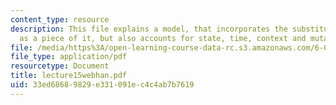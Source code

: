 ```yaml
---
content_type: resource
description: This file explains a model, that incorporates the substitution model
  as a piece of it, but also accounts for state, time, context and mutation.
file: /media/https%3A/open-learning-course-data-rc.s3.amazonaws.com/6-001-structure-and-interpretation-of-computer-programs-spring-2005/33ed68689829e331091ec4c4ab7b7619_lecture15webhan.pdf
file_type: application/pdf
resourcetype: Document
title: lecture15webhan.pdf
uid: 33ed6868-9829-e331-091e-c4c4ab7b7619
---
```

